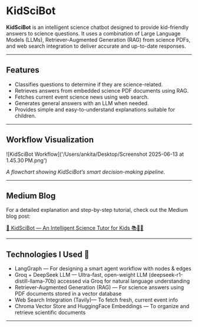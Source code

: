 
# KidSciBot

**KidSciBot** is an intelligent science chatbot designed to provide kid-friendly answers to science questions. It uses a combination of Large Language Models (LLMs), Retriever-Augmented Generation (RAG) from science PDFs, and web search integration to deliver accurate and up-to-date responses.

---

## Features

- Classifies questions to determine if they are science-related.
- Retrieves answers from embedded science PDF documents using RAG.
- Fetches current event science news using web search.
- Generates general answers with an LLM when needed.
- Provides simple and easy-to-understand explanations suitable for children.

---

## Workflow Visualization

![KidSciBot Workflow]('/Users/ankita/Desktop/Screenshot 2025-06-13 at 1.45.30 PM.png')

*A flowchart showing KidSciBot’s smart decision-making pipeline.*

---

## Medium Blog

For a detailed explanation and step-by-step tutorial, check out the Medium blog post:

[🚀 KidSciBot — An Intelligent Science Tutor for Kids 📚🧒🔬](https://medium.com/@admane.ankita/kidscibot-an-intelligent-science-tutor-for-kids-327a73a81159)

---

## Technologies I Used 🔧

* LangGraph — For designing a smart agent workflow with nodes & edges
* Groq + DeepSeek LLM — Ultra-fast, open-weight LLM (deepseek-r1-distill-llama-70b) accessed via Groq for natural language understanding
* Retriever-Augmented Generation (RAG) — For science answers using PDF documents stored in a vector database
* Web Search Integration (Tavily)— To fetch fresh, current event info
* Chroma Vector Store and HuggingFace Embeddings — To organize and retrieve scientific documents

---
